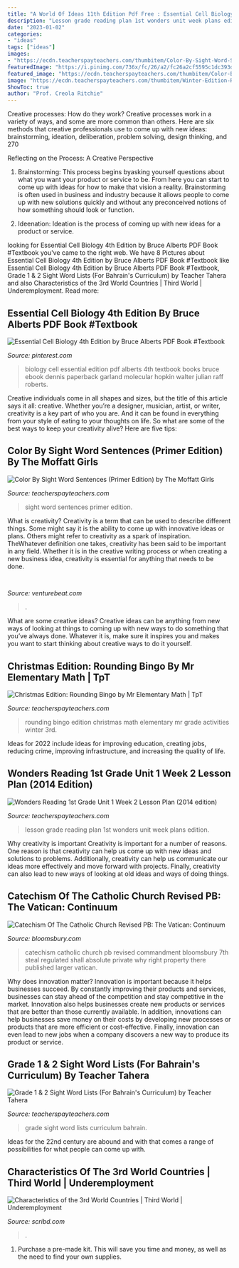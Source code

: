 ```yaml
---
title: "A World Of Ideas 11th Edition Pdf Free : Essential Cell Biology 4th Edition By Bruce Alberts Pdf Book #textbook"
description: "Lesson grade reading plan 1st wonders unit week plans edition"
date: "2023-01-02"
categories:
- "ideas"
tags: ["ideas"]
images:
- "https://ecdn.teacherspayteachers.com/thumbitem/Color-By-Sight-Word-Sentences-Primer-Edition-1456790727/original-282079-4.jpg"
featuredImage: "https://i.pinimg.com/736x/fc/26/a2/fc26a2cf5595c1dc393d318c0b0fad29.jpg"
featured_image: "https://ecdn.teacherspayteachers.com/thumbitem/Color-By-Sight-Word-Sentences-Primer-Edition-1456790727/original-282079-4.jpg"
image: "https://ecdn.teacherspayteachers.com/thumbitem/Winter-Edition-Rounding-Bingo-1540141746/original-445471-3.jpg"
ShowToc: true
author: "Prof. Creola Ritchie"
---
```



Creative processes: How do they work?
Creative processes work in a variety of ways, and some are more common than others. Here are six methods that creative professionals use to come up with new ideas: brainstorming, ideation, deliberation, problem solving, design thinking, and 270

Reflecting on the Process: A Creative Perspective

1. Brainstorming: This process begins byasking yourself questions about what you want your product or service to be. From here you can start to come up with ideas for how to make that vision a reality. Brainstorming is often used in business and industry because it allows people to come up with new solutions quickly and without any preconceived notions of how something should look or function.

2. Ideenation: Ideation is the process of coming up with new ideas for a product or service.

	

		
looking for Essential Cell Biology 4th Edition by Bruce Alberts PDF Book #Textbook you've came to the right web. We have 8 Pictures about Essential Cell Biology 4th Edition by Bruce Alberts PDF Book #Textbook like Essential Cell Biology 4th Edition by Bruce Alberts PDF Book #Textbook, Grade 1 &amp; 2 Sight Word Lists (For Bahrain&#039;s Curriculum) by Teacher Tahera and also Characteristics of the 3rd World Countries | Third World | Underemployment. Read more:
		
    
## Essential Cell Biology 4th Edition By Bruce Alberts PDF Book #Textbook

<img loading=lazy src="https://i.pinimg.com/736x/fc/26/a2/fc26a2cf5595c1dc393d318c0b0fad29.jpg" onerror="this.onerror=null;this.src='https://tse4.mm.bing.net/th?id=OIP.19S6sK81DlY362m6ewKBGQHaJu&amp;pid=15.1';" alt="Essential Cell Biology 4th Edition by Bruce Alberts PDF Book #Textbook">

_Source: pinterest.com_

>biology cell essential edition pdf alberts 4th textbook books bruce ebook dennis paperback garland molecular hopkin walter julian raff roberts. 

	

Creative individuals come in all shapes and sizes, but the title of this article says it all: creative. Whether you’re a designer, musician, artist, or writer, creativity is a key part of who you are. And it can be found in everything from your style of eating to your thoughts on life. So what are some of the best ways to keep your creativity alive? Here are five tips: 

    
## Color By Sight Word Sentences (Primer Edition) By The Moffatt Girls

<img loading=lazy src="https://ecdn.teacherspayteachers.com/thumbitem/Color-By-Sight-Word-Sentences-Primer-Edition-1456790727/original-282079-4.jpg" onerror="this.onerror=null;this.src='https://tse4.mm.bing.net/th?id=OIP.EA7Ua8uJdYbLAdcQ_LqpgwAAAA&amp;pid=15.1';" alt="Color By Sight Word Sentences (Primer Edition) by The Moffatt Girls">

_Source: teacherspayteachers.com_

>sight word sentences primer edition. 

	

What is creativity?
Creativity is a term that can be used to describe different things. Some might say it is the ability to come up with innovative ideas or plans. Others might refer to creativity as a spark of inspiration. TheWhatever definition one takes, creativity has been said to be important in any field. Whether it is in the creative writing process or when creating a new business idea, creativity is essential for anything that needs to be done.

    
## 

<img loading=lazy src="https://venturebeat.com/wp-content/uploads/2019/05/amd-ryzen-third-generation.jpg" onerror="this.onerror=null;this.src='https://tse1.mm.bing.net/th?id=OIP.11ghnT6m99Zk2gavAzErcQHaDt&amp;pid=15.1';" alt="">

_Source: venturebeat.com_

>. 

	

What are some creative ideas?
Creative ideas can be anything from new ways of looking at things to coming up with new ways to do something that you’ve always done. Whatever it is, make sure it inspires you and makes you want to start thinking about creative ways to do it yourself.

    
## Christmas Edition: Rounding Bingo By Mr Elementary Math | TpT

<img loading=lazy src="https://ecdn.teacherspayteachers.com/thumbitem/Winter-Edition-Rounding-Bingo-1540141746/original-445471-3.jpg" onerror="this.onerror=null;this.src='https://tse1.mm.bing.net/th?id=OIP.xJHAD_-JB5J-tw6iHnJhHQAAAA&amp;pid=15.1';" alt="Christmas Edition: Rounding Bingo by Mr Elementary Math | TpT">

_Source: teacherspayteachers.com_

>rounding bingo edition christmas math elementary mr grade activities winter 3rd. 

	

Ideas for 2022 include ideas for improving education, creating jobs, reducing crime, improving infrastructure, and increasing the quality of life.

    
## Wonders Reading 1st Grade Unit 1 Week 2 Lesson Plan (2014 Edition)

<img loading=lazy src="https://ecdn.teacherspayteachers.com/thumbitem/Wonders-Reading-1st-Grade-Unit-1-Week-2-Lesson-Plan-2652677-1534626981/original-2652677-4.jpg" onerror="this.onerror=null;this.src='https://tse4.mm.bing.net/th?id=OIP.eLKyjaxDK1VoU_tXywdSrwAAAA&amp;pid=15.1';" alt="Wonders Reading 1st Grade Unit 1 Week 2 Lesson Plan (2014 edition)">

_Source: teacherspayteachers.com_

>lesson grade reading plan 1st wonders unit week plans edition. 

	

Why creativity is important
Creativity is important for a number of reasons. One reason is that creativity can help us come up with new ideas and solutions to problems. Additionally, creativity can help us communicate our ideas more effectively and move forward with projects. Finally, creativity can also lead to new ways of looking at old ideas and ways of doing things.

    
## Catechism Of The Catholic Church Revised PB: The Vatican: Continuum

<img loading=lazy src="https://media.bloomsbury.com/rep/bj/9780860123248.jpg" onerror="this.onerror=null;this.src='https://tse2.mm.bing.net/th?id=OIP.JeA8l87IP34SN0a38gRsxwHaLH&amp;pid=15.1';" alt="Catechism Of The Catholic Church Revised PB: The Vatican: Continuum">

_Source: bloomsbury.com_

>catechism catholic church pb revised commandment bloomsbury 7th steal regulated shall absolute private why right property there published larger vatican. 

	

Why does innovation matter?
Innovation is important because it helps businesses succeed. By constantly improving their products and services, businesses can stay ahead of the competition and stay competitive in the market. Innovation also helps businesses create new products or services that are better than those currently available. In addition, innovations can help businesses save money on their costs by developing new processes or products that are more efficient or cost-effective. Finally, innovation can even lead to new jobs when a company discovers a new way to produce its product or service.

    
## Grade 1 &amp; 2 Sight Word Lists (For Bahrain&#039;s Curriculum) By Teacher Tahera

<img loading=lazy src="https://ecdn.teacherspayteachers.com/thumbitem/Grade-1-2-Sight-Word-Lists-For-Bahrain-s-Curriculum--4006991-1534618072/original-4006991-1.jpg" onerror="this.onerror=null;this.src='https://tse2.mm.bing.net/th?id=OIP.6ae1Fh1P23le2wIDCP74qgAAAA&amp;pid=15.1';" alt="Grade 1 &amp; 2 Sight Word Lists (For Bahrain&#039;s Curriculum) by Teacher Tahera">

_Source: teacherspayteachers.com_

>grade sight word lists curriculum bahrain. 

	

Ideas for the 22nd century are abound and with that comes a range of possibilities for what people can come up with.

    
## Characteristics Of The 3rd World Countries | Third World | Underemployment

<img loading=lazy src="https://imgv2-1-f.scribdassets.com/img/document/368908806/original/710d264dad/1567653599?v=1" onerror="this.onerror=null;this.src='https://tse1.mm.bing.net/th?id=OIP.AuCW-EDiINJ99wPJMC_jCAHaJ4&amp;pid=15.1';" alt="Characteristics of the 3rd World Countries | Third World | Underemployment">

_Source: scribd.com_

>. 

	

1. Purchase a pre-made kit. This will save you time and money, as well as the need to find your own supplies.

